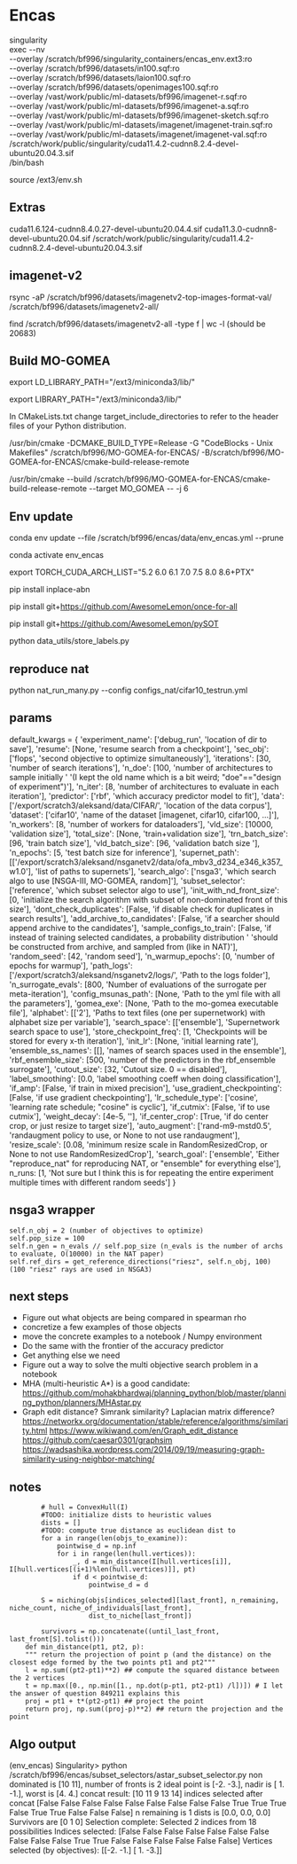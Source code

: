 # Encas

singularity \
  exec --nv \
  --overlay /scratch/bf996/singularity_containers/encas_env.ext3:ro \
  --overlay /scratch/bf996/datasets/in100.sqf:ro \
  --overlay /scratch/bf996/datasets/laion100.sqf:ro \
  --overlay /scratch/bf996/datasets/openimages100.sqf:ro \
  --overlay /vast/work/public/ml-datasets/bf996/imagenet-r.sqf:ro \
  --overlay /vast/work/public/ml-datasets/bf996/imagenet-a.sqf:ro \
  --overlay /vast/work/public/ml-datasets/bf996/imagenet-sketch.sqf:ro \
  --overlay /vast/work/public/ml-datasets/imagenet/imagenet-train.sqf:ro \
  --overlay /vast/work/public/ml-datasets/imagenet/imagenet-val.sqf:ro \
  /scratch/work/public/singularity/cuda11.4.2-cudnn8.2.4-devel-ubuntu20.04.3.sif \
  /bin/bash

source /ext3/env.sh

## Extras
cuda11.6.124-cudnn8.4.0.27-devel-ubuntu20.04.4.sif
cuda11.3.0-cudnn8-devel-ubuntu20.04.sif
/scratch/work/public/singularity/cuda11.4.2-cudnn8.2.4-devel-ubuntu20.04.3.sif

## imagenet-v2

rsync -aP /scratch/bf996/datasets/imagenetv2-top-images-format-val/ /scratch/bf996/datasets/imagenetv2-all/

find /scratch/bf996/datasets/imagenetv2-all -type f | wc -l (should be 20683)

## Build MO-GOMEA

export LD_LIBRARY_PATH="/ext3/miniconda3/lib/"

export LIBRARY_PATH="/ext3/miniconda3/lib/"

In CMakeLists.txt change target_include_directories to refer to the header files of your Python distribution.

/usr/bin/cmake -DCMAKE_BUILD_TYPE=Release -G "CodeBlocks - Unix Makefiles" /scratch/bf996/MO-GOMEA-for-ENCAS/ -B/scratch/bf996/MO-GOMEA-for-ENCAS/cmake-build-release-remote

/usr/bin/cmake --build /scratch/bf996/MO-GOMEA-for-ENCAS/cmake-build-release-remote --target MO_GOMEA -- -j 6

## Env update

<!-- conda create --name env_encas python=3.8

conda install -c "nvidia/label/cuda-11.6.1" cuda-toolkit -->

<!-- pip3 install torch torchvision torchaudio --extra-index-url https://download.pytorch.org/whl/cu116 -->

conda env update --file /scratch/bf996/encas/data/env_encas.yml --prune

conda activate env_encas

export TORCH_CUDA_ARCH_LIST="5.2 6.0 6.1 7.0 7.5 8.0 8.6+PTX"

pip install inplace-abn

pip install git+https://github.com/AwesomeLemon/once-for-all

pip install git+https://github.com/AwesomeLemon/pySOT

python data_utils/store_labels.py

## reproduce nat

python nat_run_many.py --config configs_nat/cifar10_testrun.yml

## params

default_kwargs = {
    'experiment_name': ['debug_run', 'location of dir to save'],
    'resume': [None, 'resume search from a checkpoint'],
    'sec_obj': ['flops', 'second objective to optimize simultaneously'],
    'iterations': [30, 'number of search iterations'],
    'n_doe': [100, 'number of architectures to sample initially '
                   '(I kept the old name which is a bit weird; "doe"=="design of experiment")'],
    'n_iter': [8, 'number of architectures to evaluate in each iteration'],
    'predictor': ['rbf', 'which accuracy predictor model to fit'],
    'data': ['/export/scratch3/aleksand/data/CIFAR/', 'location of the data corpus'],
    'dataset': ['cifar10', 'name of the dataset [imagenet, cifar10, cifar100, ...]'],
    'n_workers': [8, 'number of workers for dataloaders'],
    'vld_size': [10000, 'validation size'],
    'total_size': [None, 'train+validation size'],
    'trn_batch_size': [96, 'train batch size'],
    'vld_batch_size': [96, 'validation batch size '],
    'n_epochs': [5, 'test batch size for inference'],
    'supernet_path': [['/export/scratch3/aleksand/nsganetv2/data/ofa_mbv3_d234_e346_k357_w1.0'], 'list of paths to supernets'],
    'search_algo': ['nsga3', 'which search algo to use [NSGA-III, MO-GOMEA, random]'],
    'subset_selector': ['reference', 'which subset selector algo to use'],
    'init_with_nd_front_size': [0, 'initialize the search algorithm with subset of non-dominated front of this size'],
    'dont_check_duplicates': [False, 'if disable check for duplicates in search results'],
    'add_archive_to_candidates': [False, 'if a searcher should append archive to the candidates'],
    'sample_configs_to_train': [False, 'if instead of training selected candidates, a probability distribution '
                                       'should be constructed from archive, and sampled from (like in NAT)'],
    'random_seed': [42, 'random seed'],
    'n_warmup_epochs': [0, 'number of epochs for warmup'],
    'path_logs': ['/export/scratch3/aleksand/nsganetv2/logs/', 'Path to the logs folder'],
    'n_surrogate_evals': [800, 'Number of evaluations of the surrogate per meta-iteration'],
    'config_msunas_path': [None, 'Path to the yml file with all the parameters'],
    'gomea_exe': [None, 'Path to the mo-gomea executable file'],
    'alphabet': [['2'], 'Paths to text files (one per supernetwork) with alphabet size per variable'],
    'search_space': [['ensemble'], 'Supernetwork search space to use'],
    'store_checkpoint_freq': [1, 'Checkpoints will be stored for every x-th iteration'],
    'init_lr': [None, 'initial learning rate'],
    'ensemble_ss_names': [[], 'names of search spaces used in the ensemble'],
    'rbf_ensemble_size': [500, 'number of the predictors in the rbf_ensemble surrogate'],
    'cutout_size': [32, 'Cutout size. 0 == disabled'],
    'label_smoothing': [0.0, 'label smoothing coeff when doing classification'],
    'if_amp': [False, 'if train in mixed precision'],
    'use_gradient_checkpointing': [False, 'if use gradient checkpointing'],
    'lr_schedule_type': ['cosine', 'learning rate schedule; "cosine" is cyclic'],
    'if_cutmix': [False, 'if to use cutmix'],
    'weight_decay': [4e-5, ''],
    'if_center_crop': [True, 'if do center crop, or just resize to target size'],
    'auto_augment': ['rand-m9-mstd0.5', 'randaugment policy to use, or None to not use randaugment'],
    'resize_scale': [0.08, 'minimum resize scale in RandomResizedCrop, or None to not use RandomResizedCrop'],
    'search_goal': ['ensemble', 'Either "reproduce_nat" for reproducing NAT, or "ensemble" for everything else'],
    n_runs: [1, 'Not sure but I think this is for repeating the entire experiment multiple times with different random seeds']
}

## nsga3 wrapper

```
self.n_obj = 2 (number of objectives to optimize)
self.pop_size = 100
self.n_gen = n_evals // self.pop_size (n_evals is the number of archs to evaluate, O(10000) in the NAT paper)
self.ref_dirs = get_reference_directions("riesz", self.n_obj, 100) (100 "riesz" rays are used in NSGA3)

```

## next steps

* Figure out what objects are being compared in spearman rho
* concretize a few examples of those objects
* move the concrete examples to a notebook / Numpy environment
* Do the same with the frontier of the accuracy predictor
* Get anything else we need
* Figure out a way to solve the multi objective search problem in a notebook
* MHA (multi-heuristic A*) is a good candidate: https://github.com/mohakbhardwaj/planning_python/blob/master/planning_python/planners/MHAstar.py
* Graph edit distance? Simrank similarity? Laplacian matrix difference? https://networkx.org/documentation/stable/reference/algorithms/similarity.html https://www.wikiwand.com/en/Graph_edit_distance https://github.com/caesar0301/graphsim https://wadsashika.wordpress.com/2014/09/19/measuring-graph-similarity-using-neighbor-matching/

## notes

            # hull = ConvexHull(I)
            #TODO: initialize dists to heuristic values
            dists = []
            #TODO: compute true distance as euclidean dist to 
            for a in range(len(objs_to_examine)):
                pointwise_d = np.inf
                for i in range(len(hull.vertices)):
                    _, d = min_distance(I[hull.vertices[i]], I[hull.vertices[(i+1)%len(hull.vertices)]], pt)
                    if d < pointwise_d:
                        pointwise_d = d

            S = niching(objs[indices_selected][last_front], n_remaining, niche_count, niche_of_individuals[last_front],
                        dist_to_niche[last_front])

            survivors = np.concatenate((until_last_front, last_front[S].tolist()))
        def min_distance(pt1, pt2, p):
        """ return the projection of point p (and the distance) on the closest edge formed by the two points pt1 and pt2"""
        l = np.sum((pt2-pt1)**2) ## compute the squared distance between the 2 vertices
        t = np.max([0., np.min([1., np.dot(p-pt1, pt2-pt1) /l])]) # I let the answer of question 849211 explains this
        proj = pt1 + t*(pt2-pt1) ## project the point
        return proj, np.sum((proj-p)**2) ## return the projection and the point

## Algo output

(env_encas) Singularity> python /scratch/bf996/encas/subset_selectors/astar_subset_selector.py
non dominated is [10 11], number of fronts is 2
ideal point is [-2. -3.], nadir is [ 1. -1.], worst is [4. 4.]
concat result: 
[10 11  9 13 14]
indices selected after concat
[False False False False False False False False False  True  True  True
 False  True  True False False False]
n remaining is 1
dists is [0.0, 0.0, 0.0]
Survivors are [0 1 0]
Selection complete: Selected 2 indices from 18 possibilities
Indices selected:
[False False False False False False False False False False  True  True
 False False False False False False]
Vertices selected (by objectives): 
[[-2. -1.]
 [ 1. -3.]]